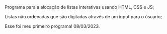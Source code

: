 Programa para a alocação de listas interativas usando HTML, CSS e JS;

Listas não ordenadas que são digitadas através de um input para o úsuario;

Esse foi meu primeiro programa! 08/03/2023.